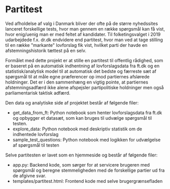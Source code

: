 # Partitest

Ved afholdelse af valg i Danmark bliver der ofte på de større nyhedssites lanceret forskellige tests, hvor man gennem en række spørgsmål kan få vist, hvor enig/uenig man er med feltet af kandidater. Til folketingsvalget i 2019 udarbejdede f.x. dr.dk endvidere end partitest, hvor man ved at tage stilling til en række "markante" lovforslag fik vist, hvilket parti der havde en afstemningshistorik tættest på en selv. 

Formålet med dette projekt er at stille en partitest til offentlig rådighed, som er baseret på en automatisk indhentning af lovforslagsdata fra ft.dk og en statistisk/analytisk model til at automatisk det bedste og færreste sæt af spørgsmål til at måle egne præferencer op imod partiernes afslørede holdninger. Det er i den sammenhæng en vigtig pointe, at partiernes afstemningsadfærd ikke alene afspejsler partipolitiske holdninger men også parliamentarisk taktisk adfærd.

Den data og analytiske side af projektet består af følgende filer: 

* get_data_from_ft: Python notebook som henter lovforslagsdata fra ft.dk og opbygger et datasæt, som kan bruges til udvælge spørgsmål til testen.
* explore_data: Python notebook med deskriptiv statistik om de indhentede lovforslag
* sample_test_questions: Python notebook med logikken for udvælgelse af spørgsmål til testen

Selve partitesten er lavet som en hjemmeside og består af følgende filer: 

* app.py: Backend kode, som sørger for at servicere brugeren med spørgsmål og beregne stemmeligheden med de forskellige partier ud fra de afgivne svar. 
* templates/partitest.html: Frontend kode med selve brugergrænsefladen